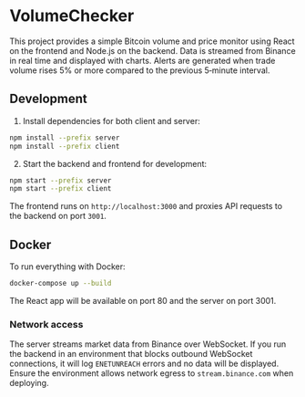 # VolumeChecker

This project provides a simple Bitcoin volume and price monitor using React on the frontend and Node.js on the backend. Data is streamed from Binance in real time and displayed with charts. Alerts are generated when trade volume rises 5% or more compared to the previous 5‑minute interval.

## Development

1. Install dependencies for both client and server:

```bash
npm install --prefix server
npm install --prefix client
```

2. Start the backend and frontend for development:

```bash
npm start --prefix server
npm start --prefix client
```

The frontend runs on `http://localhost:3000` and proxies API requests to the backend on port `3001`.

## Docker

To run everything with Docker:

```bash
docker-compose up --build
```

The React app will be available on port 80 and the server on port 3001.

### Network access

The server streams market data from Binance over WebSocket. If you run the
backend in an environment that blocks outbound WebSocket connections, it will
log `ENETUNREACH` errors and no data will be displayed. Ensure the environment
allows network egress to `stream.binance.com` when deploying.
